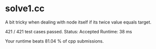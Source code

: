 # solve1.cc

A bit tricky when dealing with node itself if its twice value equals target.

421 / 421 test cases passed.
Status: Accepted
Runtime: 38 ms

Your runtime beats 81.04 % of cpp submissions.

